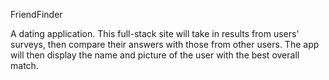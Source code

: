 FriendFinder


A dating application. This full-stack site will take in results from users' surveys, then compare their answers with those from other users. The app will then display the name and picture of the user with the best overall match.